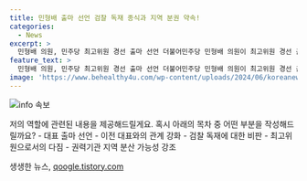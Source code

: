 ```yaml
---
title: 민형배 출마 선언 검찰 독재 종식과 지역 분권 약속!
categories:
  - News
excerpt: >
  민형배 의원, 민주당 최고위원 경선 출마 선언 더불어민주당 민형배 의원이 최고위원 경선 출마를 선언했다. 이재명 전 대표를 지지하며 관계 부각, 윤석열 검찰 독재에 대한 비판을 피력했고, 권력 분산과 지역본부 설치 등을 강조했다. #민형배 #민주당 #최고위원 #검찰독재 #권력분산
feature_text: >
  민형배 의원, 민주당 최고위원 경선 출마 선언 더불어민주당 민형배 의원이 최고위원 경선 출마를 선언했다. 이재명 전 대표를 지지하며 관계 부각, 윤석열 검찰 독재에 대한 비판을 피력했고, 권력 분산과 지역본부 설치 등을 강조했다. #민형배 #민주당 #최고위원 #검찰독재 #권력분산
image: 'https://www.behealthy4u.com/wp-content/uploads/2024/06/koreanews.jpg'
---
```


<p><img src="https://www.behealthy4u.com/wp-content/uploads/2024/06/koreanews.jpg" alt="info 속보" /></p>

<p>저의 역할에 관련된 내용을 제공해드릴게요. 혹시 아래의 목차 중 어떤 부분을 작성해드릴까요?
- 대표 출마 선언
- 이전 대표와의 관계 강화
- 검찰 독재에 대한 비판
- 최고위원으로서의 다짐
- 권력기관 지역 분산 가능성 강조</p>
생생한 뉴스, <a href="https://qoogle.tistory.com" rel="dofollow">qoogle.tistory.com</a>


